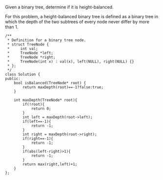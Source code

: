
Given a binary tree, determine if it is height-balanced.

For this problem, a height-balanced binary tree is defined as a binary tree in which the depth of the two subtrees of every node never differ by more than 1.

```
/**
 * Definition for a binary tree node.
 * struct TreeNode {
 *     int val;
 *     TreeNode *left;
 *     TreeNode *right;
 *     TreeNode(int x) : val(x), left(NULL), right(NULL) {}
 * };
 */
class Solution {
public:
    bool isBalanced(TreeNode* root) {
        return maxDepth(root)==-1?false:true;
    }
    
    int maxDepth(TreeNode* root){
        if(!root){
            return 0;
        }
        int left = maxDepth(root->left);
        if(left==-1){
            return -1;
        }
        int right = maxDepth(root->right);
        if(right==-1){
            return -1;
        }
        if(abs(left-right)>1){
            return -1;
        }
        return max(right,left)+1;
    }
};
```
